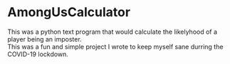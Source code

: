 # AmongUsCalculator

This was a python text program that would calculate the likelyhood of a player being an imposter.  
This was a fun and simple project I wrote to keep myself sane durring the COVID-19 lockdown. 
